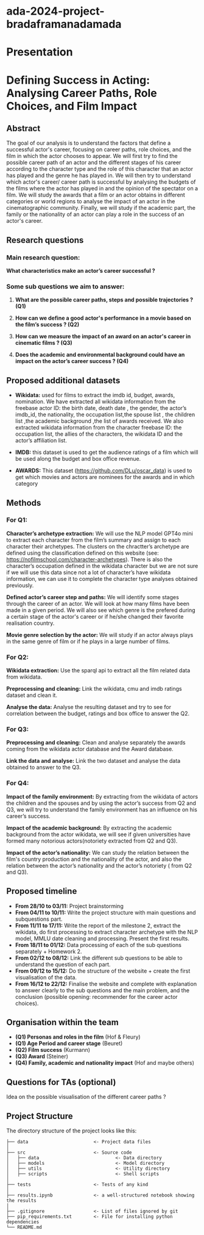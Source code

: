 # ada-2024-project-bradaframanadamada

# Presentation

# Defining Success in Acting: Analysing Career Paths, Role Choices, and Film Impact

## Abstract

The goal of our analysis is to understand the factors that define a successful actor's career, focusing on career paths, role choices, and the film in which the actor chooses to appear. We will first try to find the possible career path of an actor and the different stages of his career according to the character type and the role of this character that an actor has played and the genre he has played in. We will then try to understand which actor's career/ career path is successful by analysing the budgets of the films where the actor has played in and the opinion of the spectator on a film.  We will study the awards that a film or an actor obtains in different categories or world regions to analyse the impact of an actor in the cinematographic community. Finally, we will study if the academic part, the family or the nationality of an actor can play a role in the success of an actor's career. 

## Research questions
### Main research question: 

**What characteristics make an actor’s career successful ?**

### Some sub questions we aim to answer:

1. **What are the possible career paths, steps and possible trajectories ? (Q1)**

2. **How can we define a good actor's performance in a movie based on the film’s success ? (Q2)**

3. **How can we measure the impact of an award on an actor's career in cinematic films ? (Q3)**

4. **Does the academic and environmental background could have an impact on the actor’s career success ? (Q4)**

## Proposed additional datasets
- **Wikidata:** used for films to extract the imdb id, budget, awards, nomination. We have extracted all wikidata information from the freebase actor ID:  the birth date, death date , the gender, the actor’s imdb_id,  the nationality, the occupation list,the spouse list , the children list ,the academic background ,the list of awards received. We also extracted wikidata information from the character freebase ID: the occupation list, the allies of the characters, the wikidata ID and the actor’s affiliation list. 

- **IMDB:** this dataset is used to get the audience ratings of a film which will be used along the budget and box office revenue.

- **AWARDS:** This dataset (https://github.com/DLu/oscar_data) is used to get which movies and actors are nominees for the awards and in which category

## Methods
### For Q1: 
**Character’s archetype extraction:** We will use the NLP model GPT4o mini to extract each character from the film’s summary and assign to each character their archetypes. The clusters on the chractter’s archetype are defined using the classification defined on this website (see: https://nofilmschool.com/character-archetypes). There is also the character’s occupation defined in the wikidata character but we are not sure if we will use this data since not a lot of character’s have wikidata information, we can use it to complete the character type analyses obtained previously. 

**Defined actor’s career step and paths:** We will identify some stages through the career of an actor. We will look at how many films have been made in a given period. We will also see which genre is the prefered during a certain stage of the actor's career or if he/she changed their favorite realisation country. 


**Movie genre selection by the actor:** We will study if an actor always plays in the same genre of film or if he plays in a large number of films.

### For Q2:
**Wikidata extraction:** Use the sparql api to extract all the film related data from wikidata.

**Preprocessing and cleaning:** Link the wikidata, cmu and imdb ratings dataset and clean it.

**Analyse the data:** Analyse the resulting dataset and try to see for correlation between the budget, ratings and box office to answer the Q2.

### For Q3:
**Preprocessing and cleaning:** Clean and analyse separately the awards coming from the wikidata actor database and the Award database.

**Link the data and analyse:** Link the two dataset and analyse the data obtained to answer to the Q3.

### For Q4:
**Impact of the family environment:** By extracting from the wikidata of actors the children and the spouses and by using the actor’s success from Q2 and Q3, we  will try to understand the family environment has an influence on his career’s success. 

**Impact of the academic background:**  By extracting the academic background from the actor wikidata, we will see if given universities have formed many notorious actors(notoriety extracted from Q2 and Q3). 

**Impact of the actor’s nationality:** We can study the relation between the film's country production and the nationality of the actor, and also the relation between the actor’s nationality and the actor’s notoriety ( from Q2 and Q3). 

## Proposed timeline
- **From 28/10 to 03/11:** Project brainstorming
- **From 04/11 to 10/11:** Write the project structure with main questions and subquestions part.
- **From  11/11 to 17/11:** Write the report of the milestone 2, extract the wikidata, do first processing to extract character archetype with the NLP model, MMLU date cleaning and processing. Present the first results. 
- **From 18/11 to 01/12:** Data processing of each of the sub questions separately + Homework 2. 
- **From 02/12 to 08/12:** Link the different sub questions to be able to understand the question of each part.
- **From 09/12 to 15/12:** Do the structure of the website + create the first visualisation of the data.
- **From 16/12 to 22/12:** Finalise the website and complete with explanation to answer clearly to the sub questions and the main problem, and the conclusion (possible opening: recommender for the career actor choices). 

## Organisation within the team
- **(Q1) Personas and roles in the film** (Hof & Fleury)
- **(Q1) Age Period and career stage** (Beuret)
- **(Q2) Film success** (Kurmann)
- **(Q3) Award** (Steiner)
- **(Q4) Family, academic and nationality impact** (Hof and maybe  others)

## Questions for TAs (optional)
Idea on the possible visualisation of the different career paths ?



## Project Structure

The directory structure of the project looks like this:

```
├── data                        <- Project data files
│
├── src                         <- Source code
│   ├── data                            <- Data directory
│   ├── models                          <- Model directory
│   ├── utils                           <- Utility directory
│   ├── scripts                         <- Shell scripts
│
├── tests                       <- Tests of any kind
│
├── results.ipynb               <- a well-structured notebook showing the results
│
├── .gitignore                  <- List of files ignored by git
├── pip_requirements.txt        <- File for installing python dependencies
└── README.md
```

